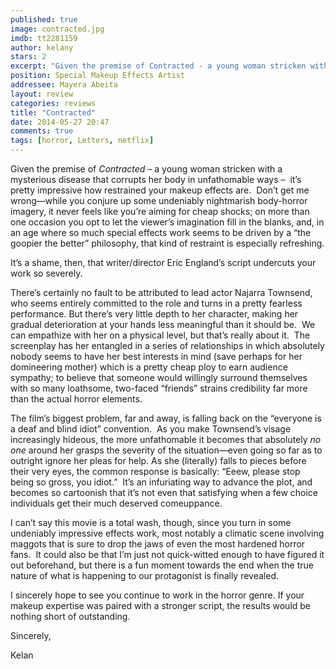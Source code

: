 ```yaml
---
published: true
image: contracted.jpg
imdb: tt2281159
author: kelany
stars: 2
excerpt: "Given the premise of Contracted - a young woman stricken with a mysterious disease that corrupts her body in unfathomable ways - it's pretty impressive how restrained your makeup effects are."
position: Special Makeup Effects Artist
addressee: Mayera Abeita
layout: review
categories: reviews
title: "Contracted"
date: 2014-05-27 20:47
comments: true
tags: [horror, Letters, netflix]
---
```

<p>Given the premise of <em>Contracted</em> &ndash; a young woman stricken with a mysterious disease that corrupts her body in unfathomable ways &ndash; &nbsp;it&#8217;s pretty impressive how restrained your makeup effects are.&nbsp; Don&#8217;t get me wrong&mdash;while you conjure up some undeniably nightmarish body-horror imagery, it never feels like you&#8217;re aiming for cheap shocks; on more than one occasion you opt to let the viewer&rsquo;s imagination fill in the blanks, and, in an age where so much special effects work seems to be driven by a &#8220;the goopier the better&#8221; philosophy, that kind of restraint is especially refreshing.</p>
<p>It&#8217;s a shame, then, that writer/director Eric England&#8217;s script undercuts your work so severely.</p>
<p>There&#8217;s certainly no fault to be attributed to lead actor Najarra Townsend, who seems entirely committed to the role and turns in a pretty fearless performance. But there&#8217;s very little depth to her character, making her gradual deterioration at your hands less meaningful than it should be.&nbsp; We can empathize with her on a physical level, but that&#8217;s really about it.&nbsp; The screenplay has her entangled in a series of relationships in which absolutely nobody seems to have her best interests in mind (save perhaps for her domineering mother) which is a pretty cheap ploy to earn audience sympathy; to believe that someone would willingly surround themselves with so many loathsome, two-faced &ldquo;friends&rdquo; strains credibility far more than the actual horror elements.&nbsp;</p>
<p>The film&#8217;s biggest problem, far and away, is falling back on the &#8220;everyone is a deaf and blind idiot&#8221; convention.&nbsp; As you make Townsend&#8217;s visage increasingly hideous, the more unfathomable it becomes that absolutely <em>no one</em> around her grasps the severity of the situation&mdash;even going so far as to outright ignore her pleas for help. As she (literally) falls to pieces before their very eyes, the common response is basically: &#8220;Eeew, please stop being so gross, you idiot.&rdquo;&nbsp; It&#8217;s an infuriating way to advance the plot, and becomes so cartoonish that it&rsquo;s not even that satisfying when a few choice individuals get their much deserved comeuppance.</p>
<p>I can&#8217;t say this movie is a total wash, though, since you turn in some undeniably impressive effects work, most notably a climatic scene involving maggots that is sure to drop the jaws of even the most hardened horror fans.&nbsp; It could also be that I&#8217;m just not quick-witted enough to have figured it out beforehand, but there is a fun moment towards the end when the true nature of what is happening to our protagonist is finally revealed.</p>
<p>I sincerely hope to see you continue to work in the horror genre. If your makeup expertise was paired with a stronger script, the results would be nothing short of outstanding.</p>
<p>Sincerely,</p>
<p>Kelan</p>
